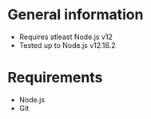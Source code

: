 # General information
* Requires atleast Node.js v12
* Tested up to Node.js v12.18.2

# Requirements
* Node.js
* Git


